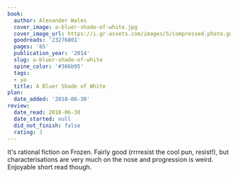 ```yaml
---
book:
  author: Alexander Wales
  cover_image: a-bluer-shade-of-white.jpg
  cover_image_url: https://i.gr-assets.com/images/S/compressed.photo.goodreads.com/books/1411850450l/23276801._SX98_.jpg
  goodreads: '23276801'
  pages: '65'
  publication_year: '2014'
  slug: a-bluer-shade-of-white
  spine_color: '#366b95'
  tags:
  - ya
  title: A Bluer Shade of White
plan:
  date_added: '2018-06-30'
review:
  date_read: 2018-06-30
  date_started: null
  did_not_finish: false
  rating: 3
---
```


It's rational fiction on Frozen. Fairly good (rrrresist the cool pun, resist!), but characterisations are very much on the nose and progression is weird. Enjoyable short read though.
